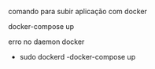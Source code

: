 comando para subir aplicação com docker 

docker-compose up

erro no daemon docker
- sudo dockerd
-docker-compose up